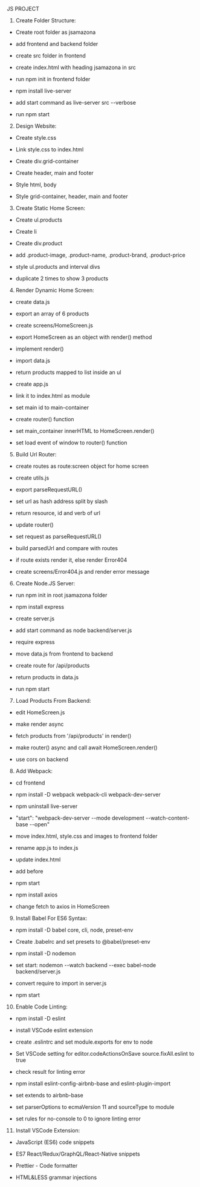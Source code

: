 JS PROJECT

1. Create Folder Structure:

- Create root folder as jsamazona

- add frontend and backend folder

- create src folder in frontend

- create index.html with heading jsamazona in src

- run npm init in frontend folder

- npm install live-server

- add start command as live-server src --verbose

- run npm start

2. Design Website:

- Create style.css

- Link style.css to index.html

- Create div.grid-container

- Create header, main and footer

- Style html, body

- Style grid-container, header, main and footer

3. Create Static Home Screen:

- Create ul.products

- Create li

- Create div.product

- add .product-image, .product-name, .product-brand, .product-price

- style ul.products and interval divs

- duplicate 2 times to show 3 products

4. Render Dynamic Home Screen:

- create data.js

- export an array of 6 products

- create screens/HomeScreen.js

- export HomeScreen as an object with render() method

- implement render()

- import data.js

- return products mapped to list inside an ul

- create app.js

- link it to index.html as module

- set main id to main-container

- create router() function

- set main_container innerHTML to HomeScreen.render()

- set load event of window to router() function

5. Build Url Router:

- create routes as route:screen object for home screen

- create utils.js

- export parseRequestURL()

- set url as hash address split by slash

- return resource, id and verb of url

- update router()

- set request as parseRequestURL()

- build parsedUrl and compare with routes

- if route exists render it, else render Error404

- create screens/Error404.js and render error message

6. Create Node.JS Server:

- run npm init in root jsamazona folder

- npm install express

- create server.js

- add start command as node backend/server.js

- require express

- move data.js from frontend to backend

- create route for /api/products

- return products in data.js

- run npm start

7. Load Products From Backend:

- edit HomeScreen.js

- make render async

- fetch products from '/api/products' in render()

- make router() async and call await HomeScreen.render()

- use cors on backend

8. Add Webpack:

- cd frontend

- npm install -D webpack webpack-cli webpack-dev-server

- npm uninstall live-server

- "start": "webpack-dev-server --mode development --watch-content-base --open"

- move index.html, style.css and images to frontend folder

- rename app.js to index.js

- update index.html

- add <script src="main.js"></script> before </body>

- npm start

- npm install axios

- change fetch to axios in HomeScreen

9. Install Babel For ES6 Syntax:

- npm install -D babel core, cli, node, preset-env

- Create .babelrc and set presets to @babel/preset-env

- npm install -D nodemon

- set start: nodemon --watch backend --exec babel-node backend/server.js

- convert require to import in server.js

- npm start

10. Enable Code Linting:

- npm install -D eslint

- install VSCode eslint extension

- create .eslintrc and set module.exports for env to node

- Set VSCode setting for editor.codeActionsOnSave source.fixAll.eslint to true

- check result for linting error

- npm install eslint-config-airbnb-base and eslint-plugin-import

- set extends to airbnb-base

- set parserOptions to ecmaVersion 11 and sourceType to module

- set rules for no-console to 0 to ignore linting error

11. Install VSCode Extension:

- JavaScript (ES6) code snippets

- ES7 React/Redux/GraphQL/React-Native snippets

- Prettier - Code formatter

- HTML&LESS grammar injections
